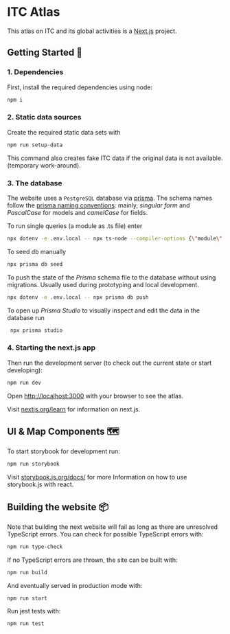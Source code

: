 # ITC Atlas

This atlas on ITC and its global activities is a [Next.js](https://nextjs.org/) project.

## Getting Started 🚀

### 1. Dependencies

First, install the required dependencies using node:

```bash
npm i
```

### 2. Static data sources

Create the required static data sets with

```bash
npm run setup-data
```

This command also creates fake ITC data if the original data is not available. (temporary work-around).

### 3. The database

The website uses a `PostgreSQL` database via [prisma](https://prisma.io/).
The schema names follow the [prisma naming conventions](https://www.prisma.io/docs/reference/api-reference/prisma-schema-reference#naming-conventions): mainly, *singular form* and *PascalCase* for models and *camelCase* for fields.

To run single queries (a module as .ts file) enter

```bash
npx dotenv -e .env.local -- npx ts-node --compiler-options {\"module\":\"commonjs\"} <pathToQueryFile>
```

To seed db manually

```bash
npx prisma db seed
```

To push the state of the *Prisma* schema file to the database without using migrations. Usually used during prototyping and local development.

```bash
npx dotenv -e .env.local -- npx prisma db push
```

To open up *Prisma Studio* to visually inspect and edit the data in the database run

```bash
 npx prisma studio
```

### 4. Starting the next.js app

Then run the development server (to check out the current state or start developing):

```bash
npm run dev
```

Open [http://localhost:3000](http://localhost:3000) with your browser to see the atlas.

Visit [nextjs.org/learn](https://nextjs.org/learn) for information on next.js.

## UI & Map Components 🗺

To start storybook for development run:

```bash
npm run storybook
```

Visit [storybook.js.org/docs/](https://storybook.js.org/docs/react/get-started/introduction) for more Information on how to use storybook.js with react.

## Building the website 📦

Note that building the next website will fail as long as there are unresolved TypeScript errors.
You can check for possible TypeScript errors with:

```bash
npm run type-check
```

If no TypeScript errors are thrown, the site can be built with:

```bash
npm run build
```

And eventually served in production mode with:

```{bash}
npm run start
```

Run jest tests with:

```{bash}
npm run test
```
